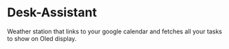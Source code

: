 # Desk-Assistant
Weather station that links to your google calendar and fetches all your tasks to show on Oled display.
